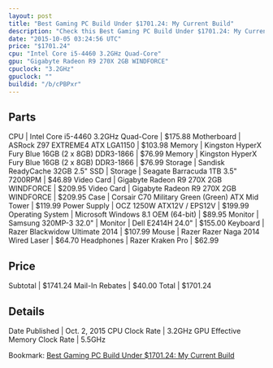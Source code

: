 ```yaml
---
layout: post
title: "Best Gaming PC Build Under $1701.24: My Current Build"
description: "Check this Best Gaming PC Build Under $1701.24: My Current Build. CPU: Intel Core i5-4460 3.2GHz Quad-Core, Motherboard: ASRock Z97 EXTREME4 ATX LGA1150, Memory: Kingston "
date: "2015-10-05 03:24:56 UTC"
price: "$1701.24"
cpu: "Intel Core i5-4460 3.2GHz Quad-Core"
gpu: "Gigabyte Radeon R9 270X 2GB WINDFORCE"
cpuclock: "3.2GHz"
gpuclock: ""
buildid: "/b/cPBPxr"
---
```


## Parts

CPU | Intel Core i5-4460 3.2GHz Quad-Core | $175.88
Motherboard | ASRock Z97 EXTREME4 ATX LGA1150 | $103.98
Memory | Kingston HyperX Fury Blue 16GB (2 x 8GB) DDR3-1866 | $76.99
Memory | Kingston HyperX Fury Blue 16GB (2 x 8GB) DDR3-1866 | $76.99
Storage | Sandisk ReadyCache 32GB 2.5" SSD | 
Storage | Seagate Barracuda 1TB 3.5" 7200RPM | $46.89
Video Card | Gigabyte Radeon R9 270X 2GB WINDFORCE | $209.95
Video Card | Gigabyte Radeon R9 270X 2GB WINDFORCE | $209.95
Case | Corsair C70 Military Green (Green) ATX Mid Tower | $119.99
Power Supply | OCZ 1250W ATX12V / EPS12V | $199.99
Operating System | Microsoft Windows 8.1 OEM (64-bit) | $89.95
Monitor | Samsung 320MP-3 32.0" | 
Monitor | Dell E2414H 24.0" | $155.00
Keyboard | Razer Blackwidow Ultimate 2014 | $107.99
Mouse | Razer Razer Naga 2014 Wired Laser | $64.70
Headphones | Razer Kraken Pro | $62.99

## Price

Subtotal | $1741.24
Mail-In Rebates | $40.00
Total | $1701.24

## Details

Date Published | Oct. 2, 2015
CPU Clock Rate | 3.2GHz
GPU Effective Memory Clock Rate | 5.5GHz

Bookmark: [Best Gaming PC Build Under $1701.24: My Current Build](http://pcbuilders.github.io/2015/10/05/best-gaming-pc-build-under-1701-dollars-dot-24-my-current-build/)
